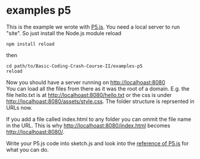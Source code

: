 examples p5
===========

This is the example we wrote with [P5.js](http://p5js.org/). You need a local server to run "site". So just install the Node.js module reload

    npm install reload

then

    cd path/to/Basic-Coding-Crash-Course-II/examples-p5
    reload

Now you should have a server running on [http://localhoast:8080](http://localhoast:8080)  
You can load all the files from there as it was the root of a domain. E.g. the file hello.txt is at [http://localhoast:8080/hello.txt](http://localhoast:8080/hello.txt) or the css is under [http://localhoast:8080/assets/style.css](http://localhoast:8080/assets/style.css). The folder structure is reprsented in URLs now.  

If you add a file called index.html to any folder you can ommit the file name in the URL. This is why [http://localhoast:8080/index.html](http://localhoast:8080/index.html) becomes [http://localhoast:8080/](http://localhoast:8080/).  

Write your P5.js code into sketch.js and look into the [reference of P5.js](http://p5js.org/reference/) for what you can do.